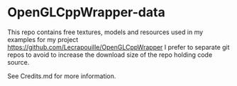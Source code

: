 # OpenGLCppWrapper-data

This repo contains free textures, models and resources used in my examples for my project
https://github.com/Lecrapouille/OpenGLCppWrapper I prefer to separate git repos to avoid
to increase the download size of the repo holding code source.

See Credits.md for more information.
